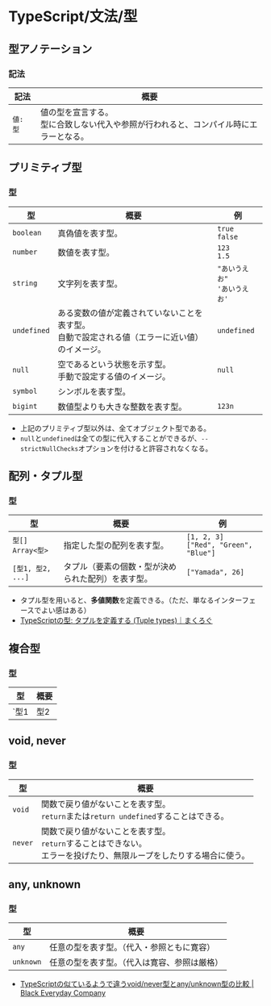# TypeScript/文法/型

## 型アノテーション

### 記法

| 記法     | 概要                                                         |
| -------- | ------------------------------------------------------------ |
| `値: 型` | 値の型を宣言する。<br />型に合致しない代入や参照が行われると、コンパイル時にエラーとなる。 |

## プリミティブ型

### 型

| 型          | 概要                                                         | 例                                 |
| ----------- | ------------------------------------------------------------ | ---------------------------------- |
| `boolean`   | 真偽値を表す型。                                             | `true`<br />`false`                |
| `number`    | 数値を表す型。                                               | `123`<br />`1.5`                   |
| `string`    | 文字列を表す型。                                             | `"あいうえお"`<br />`'あいうえお'` |
| `undefined` | ある変数の値が定義されていないことを表す型。<br />自動で設定される値（エラーに近い値）のイメージ。 | `undefined`                        |
| `null`      | 空であるという状態を示す型。<br />手動で設定する値のイメージ。 | `null`                             |
| `symbol`    | シンボルを表す型。                                           |                                    |
| `bigint`    | 数値型よりも大きな整数を表す型。                             | `123n`                             |

- 上記のプリミティブ型以外は、全てオブジェクト型である。
- `null`と`undefined`は全ての型に代入することができるが、`--strictNullChecks`オプションを付けると許容されなくなる。

## 配列・タプル型

### 型

| 型                      | 概要                                               | 例                                          |
| ----------------------- | -------------------------------------------------- | ------------------------------------------- |
| `型[]`<br />`Array<型>` | 指定した型の配列を表す型。                         | `[1, 2, 3]`<br />`["Red", "Green", "Blue"]` |
| `[型1, 型2, ...]`       | タプル（要素の個数・型が決められた配列）を表す型。 | `["Yamada", 26]`                            |

- タプル型を用いると、**多値関数**を定義できる。（ただ、単なるインターフェースでよい感はある）
- [TypeScriptの型: タプルを定義する (Tuple types)｜まくろぐ](https://maku.blog/p/6uzqf4q/)

## 複合型

### 型

| 型                | 概要                           |
| ----------------- | ------------------------------ |
| `型1 | 型2 | ...` | 指定したいずれかの型を表す型。 |

## void, never

### 型

| 型      | 概要                                                         |
| ------- | ------------------------------------------------------------ |
| `void`  | 関数で戻り値がないことを表す型。<br />`return`または`return undefined`することはできる。 |
| `never` | 関数で戻り値がないことを表す型。<br />`return`することはできない。<br />エラーを投げたり、無限ループをしたりする場合に使う。 |

## any, unknown

### 型

| 型        | 概要                                         |
| --------- | -------------------------------------------- |
| `any`     | 任意の型を表す型。（代入・参照ともに寛容）   |
| `unknown` | 任意の型を表す型。（代入は寛容、参照は厳格） |

- [TypeScriptの似ているようで違うvoid/never型とany/unknown型の比較 | Black Everyday Company](https://kuroeveryday.blogspot.com/2019/09/difference-between-void-and-never-any-and-unknown.html)
